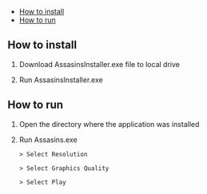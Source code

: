 <!-- markdownlint-disable MD007 -->
<!-- - [Overview](#overview) -->
- [How to install](#How-to-install)
- [How to run](#How-to-run)

## How to install

1. Download AssasinsInstaller.exe file to local drive

2. Run AssasinsInstaller.exe

## How to run

1. Open the directory where the application was installed

2. Run Assasins.exe

   ```console
   > Select Resolution
   ```
   ```console
   > Select Graphics Quality
   ```
   ```console
   > Select Play
   ```